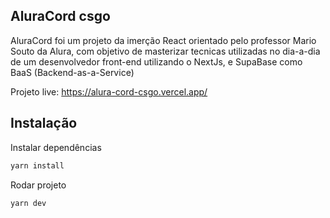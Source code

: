 ## AluraCord csgo

AluraCord foi um projeto da imerção React orientado pelo professor Mario Souto da Alura, com objetivo de masterizar tecnicas utilizadas no dia-a-dia de um desenvolvedor front-end utilizando o NextJs, e SupaBase como BaaS (Backend-as-a-Service)

Projeto live: https://alura-cord-csgo.vercel.app/


## Instalação


Instalar dependências

```sh
yarn install
```

Rodar projeto

```sh
yarn dev
```


